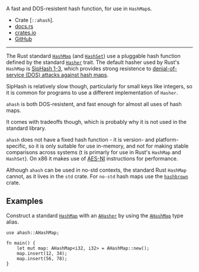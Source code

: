 A fast and DOS-resistent hash function, for use in `HashMap`s.

- Crate [`::ahash`].
- [docs.rs](https://docs.rs/ahash)
- [crates.io](https://crates.io/crates/ahash)
- [GitHub](https://github.com/tkaitchuck/ahash)

---

The Rust standard [`HashMap`] (and [`HashSet`])
use a pluggable hash function defined by the standard [`Hasher`] trait.
The default hasher used by Rust's `HashMap` is [SipHash 1-3],
which provides strong resistence to
[denial-of-service (DOS) attacks against hash maps][dos].

SipHash is relatively slow though,
particularly for small keys like integers,
so it is common for programs to use a different
implementation of `Hasher`.

`ahash` is both DOS-resistent,
and fast enough for almost all uses of hash maps.

It comes with tradeoffs though,
which is probably why it is not used in the standard library.

`ahash` does not have a fixed hash function -
it is version- and platform-specific,
so it is only suitable for use in-memory,
and not for making stable comparisons across systems
(t is primarly for use in Rust's `HashMap` and `HashSet`).
On x86 it makes use of [AES-NI] instructions for performance.

Although `ahash` can be used in no-std contexts,
the standard Rust `HashMap` cannot,
as it lives in the `std` crate.
For `no-std` hash maps use the [`hashbrown`] crate.

## Examples

Construct a standard [`HashMap`] with an [`AHasher`]
by using the [`AHashMap`] type alias.

```
use ahash::AHashMap;

fn main() {
    let mut map: AHashMap<i32, i32> = AHashMap::new();
    map.insert(12, 34);
    map.insert(56, 78);
}
```




[`HashMap`]: crate::std::collections::HashMap
[`HashSet`]: crate::std::collections::HashSet
[`Hasher`]: crate::std::hash::Hasher
[`AHasher`]: crate::ahash::AHasher
[`AHashMap`]: crate::ahash::AHashMap
[SipHash 1-3]: https://en.wikipedia.org/wiki/SipHash
[dos]: https://lwn.net/Articles/474912/
[AES-NI]: https://en.wikipedia.org/wiki/AES_instruction_set
[`hashbrown`]: https://docs.rs/hashbrown
